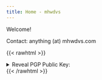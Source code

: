 ```yaml
---
title: Home - mhwdvs
---
```


Welcome!

Contact: anything (at) mhwdvs.com

{{< rawhtml >}}
<details>
    <summary>Reveal PGP Public Key:</summary>
    <pre><code>
-----BEGIN PGP PUBLIC KEY BLOCK-----
mQGNBF+Vr5sBDADBXLzTDfUv1l8DHXriHQGjlHusP5H1wWAAMSUxcfktO1jmdEfq
OX2G3ejG6OdJaKMT3Trjy0AlT7a0XmtwTPDau7fQGZ793DTbTzr7fPoFkpqQTIJS
fJe+6hjjc1ruL/vqZ+2PMuX0+O6IFBzQ23P/sUv3kBNFuJimCBq91TlWHDrl9Peh
JEje/oi1gg2qwzR2jeJXGlnQqKuUPSkeJ4Q0rUfGHd6e9vZqNO2eg27WPto4dL0I
p4f5/oUD/ObUkrtnlt7IJGG0Y55foiFLPIS92hoCOD6JUCtkXo8sF37oWwnc1DXy
6HU2TRJijEcJaxSLUx0GwKi2hUBoBHukoGBvTMiGZDNSqSvneu7V0UXvFOdwehN5
TNZkSZRRAZ9z4QnfD9b/WtaMrZjhqECLx0XRKpxqZKa6ya6NQ/lrVJ+p35AAeHcE
bJQpo0VTVTzzwx1SgKhA+1TlC8GJmfnQ6dbjo2C9cBv7pTyk6pV5iF/J82UKKRAe
X+2FTMeFJeol7ZcAEQEAAbQfTWF0dGhldyBEYXZpcyA8bWF0dEBtaHdkdnMuY29t
PokBzgQTAQgAOBYhBFzUFVaqKS7eP0MDCPKyywA2YmOeBQJfla+bAhsDBQsJCAcC
BhUKCQgLAgQWAgMBAh4BAheAAAoJEPKyywA2YmOeOAkL/0Z9J9ZkEiOSlPU5poiU
wEqcYF8t3NJRdI/9zJVpDLaWDwSGU6i0yPW3iyjjN06xMc5Yu8iNnPrcnOWcezaP
uxXLKo5VrsMl0NUadDD5ZnZOuXm9hy/kzCc3zbmvOaxgb+HZ8H8yOzqguwzb6kKc
NdjAXEP0hmkx1ZAJx6ldNlYvhsiUftr973hKOISaiL3Q0JCo+ChyI0aB8R84Bczv
8KiZMTRlAcd4yB6EeIal99fndRmw8f5B8u38oGVqfnIOWsrDpYfLcPPLhXaP5aEs
vatyKQC1xG7A4YeG3l9Yti//7AzPLTv3GOtu5GndBh4+ILWrpIImZc5joIrB1Nlm
Kp5H6bUNy4bs+PwQpdsBEYysxir4fk1F8W1CXEVrQwosRJ5AQjnhGgoZJ0aFoz2o
rLRShvSX9BgrQZYI+SktcFasuPImitXxdIBIwEKBqYywgHCeqJzaBlH86rKNjUch
QsasqH6KWSCDHpu2Of85+C3E3mc1dZ/pFB9tsvsscN3X+rkBjQRfla+bAQwA3sm5
J7tkiV9rLL9KqF5CpmHMbPWiDxO/g6Ca2E2Nk8bmjS4FrOLkt80nCiAB0O4Sji2a
LYGZTiuM/QSEcf63z/VRuy+RD93CCSlYYJn2CCzZ71A6t+7ogPccaLcmLyiKKEO5
5spzyYTr2snhF7NLIymr3SlMOypsyiKPacU1K9WmLq9iliShmtkfrgl2wcGJ59bu
+OhzNfB7Rjapeyku/AKjH7g1HGhQla2r3hng2i8YP1QR0ihZlRcMJ/KS5zlTWwX+
8lJ6b0CgLwW9gPBLypz+mj3bw6B9nLtca2XN2JGAfsONinkQdmtH3ZI0xpNaBsTT
4aysT50vPsTiYjQYNC4ZbCjsnv/9CoG8ZUFWWiU4U5HfGwUnb2Iq5r+RjmIeDQ66
Vv2xyU1TX7fWJgh/XPSxZzSWSoGCITf43nA9qOlcSpbLHnKtvGwfmF93Tt8+X1YU
rJJZ7imrmAlByE9O76YNiRdOh/GCNjOHfrBC0yOlaLfpbYFEvZSStrYvX+RvABEB
AAGJAbYEGAEIACAWIQRc1BVWqiku3j9DAwjysssANmJjngUCX5WvmwIbDAAKCRDy
sssANmJjnonnC/9L/IaM4DuZhCOJfFr1l46g/UEfqM06kSR/6CDqsoxgbSrOEIWh
rLpLFe9c+4ksy1dY2UPRHRAqVGU4zFpZdXTCLJiyMx5DfUQmSHfPWDfGnGV3G9BQ
Vv5j0vUssJY8cjin6AoL+jmYKPXhOIXyXk6rVgCsZOEY/odizgLS5xec5aFIuVsG
Piw58Jjm+mcdBqJgknqEiygqivXvpxbUdA7DunucQcJ4Nl1cSaWxHHlMMwc9vlh4
YyDkVond23MiJ5TnG9K9T8hUPaEYc51sypPAp0V3LrNmsvnBmZYYOkU1WPwsn6e9
7JrweKxx3TBskoP0FBp3Xe49oYKiffqzUFHO9t9J7DdP0B1zUVZI2xLp2031+Nrz
GYfhjqYz4EjPA1H35167JwJ5yA+KHXLNPhkIVKQy/ggjCw8Ysm30z+e9tLYw7eem
vEVDTC1I93t9W+SuqpaWx5CZBbwyGrQfqbOVV5LmrgY0ymPXP+mjbQEX0MSUWy5J
kdqwSbXXTQkRMr0=
=1H+8
-----END PGP PUBLIC KEY BLOCK-----
    </code></pre>
</details>
{{< /rawhtml >}}

